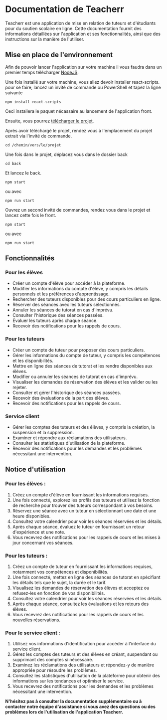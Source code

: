 # Documentation de Teacherr

Teacherr est une application de mise en relation de tuteurs et d'étudiants pour du soutien scolaire en ligne. Cette documentation fournit des informations détaillées sur l'application et ses fonctionnalités, ainsi que des instructions sur la manière de l'utiliser.

## Mise en place de l'environnement
Afin de pouvoir lancer l'application sur votre machine il vous faudra dans un premier temps télécharger [NodeJS](https://nodejs.org/en/download "Lien pour télécharger NodeJS").

Une fois installé sur votre machine, vous allez devoir installer react-scripts. pour se faire, lancez un invité de commande ou PowerShell et tapez la ligne suivante

`npm install react-scripts`

Ceci installera le paquet nécassaire au lancement de l'application front.

Ensuite, vous pourrez [télécharger le projet](https://github.com/Samuel-Jspn/teacherr/archive/refs/heads/main.zip "Lien de téléchargement du projet en .zip").

Après avoir téléchargé le projet, rendez vous à l'emplacement du projet extrait via l'invité de commande.

`cd /chemin/vers/le/projet`

Une fois dans le projet, déplacez vous dans le dossier back

`cd back`

Et lancez le back.

`npm start`

ou avec

`npm run start`

Ouvrez un second invité de commandes, rendez vous dans le projet et lancez cette fois le front.

`npm start`

ou avec

`npm run start`
## Fonctionnalités

### Pour les élèves
- Créer un compte d'élève pour accéder à la plateforme.
- Modifier les informations du compte d'élève, y compris les détails personnels et les préférences d'apprentissage.
- Rechercher des tuteurs disponibles pour des cours particuliers en ligne.
- Réserver des séances avec les tuteurs sélectionnés.
- Annuler les séances de tutorat en cas d'imprévu.
- Consulter l'historique des séances passées.
- Évaluer les tuteurs après chaque séance.
- Recevoir des notifications pour les rappels de cours.

### Pour les tuteurs

- Créer un compte de tuteur pour proposer des cours particuliers.
- Gérer les informations du compte de tuteur, y compris les compétences et les disponibilités.
- Mettre en ligne des séances de tutorat et les rendre disponibles aux élèves.
- Modifier ou annuler les séances de tutorat en cas d'imprévu.
- Visualiser les demandes de réservation des élèves et les valider ou les rejeter.
- Consulter et gérer l'historique des séances passées.
- Recevoir des évaluations de la part des élèves.
- Recevoir des notifications pour les rappels de cours.

### Service client

- Gérer les comptes des tuteurs et des élèves, y compris la création, la suspension et la suppression.
- Examiner et répondre aux réclamations des utilisateurs.
- Consulter les statistiques d'utilisation de la plateforme.
- Recevoir des notifications pour les demandes et les problèmes nécessitant une intervention.

## Notice d'utilisation

### Pour les élèves :

1. Créez un compte d'élève en fournissant les informations requises.
2. Une fois connecté, explorez les profils des tuteurs et utilisez la fonction de recherche pour trouver des tuteurs correspondant à vos besoins.
3. Réservez une séance avec un tuteur en sélectionnant une date et une heure disponibles.
4. Consultez votre calendrier pour voir les séances réservées et les détails.
5. Après chaque séance, évaluez le tuteur en fournissant un retour d'expérience et une note.
6. Vous recevrez des notifications pour les rappels de cours et les mises à jour concernant vos séances.

### Pour les tuteurs :

1. Créez un compte de tuteur en fournissant les informations requises, notamment vos compétences et disponibilités.
2. Une fois connecté, mettez en ligne des séances de tutorat en spécifiant les détails tels que le sujet, la durée et le tarif.
3. Visualisez les demandes de réservation des élèves et acceptez ou refusez-les en fonction de vos disponibilités.
4. Consultez votre calendrier pour voir les séances réservées et les détails.
5. Après chaque séance, consultez les évaluations et les retours des élèves.
6. Vous recevrez des notifications pour les rappels de cours et les nouvelles réservations.

### Pour le service client :

1. Utilisez vos informations d'identification pour accéder à l'interface du service client.
2. Gérez les comptes des tuteurs et des élèves en créant, suspendant ou supprimant des comptes si nécessaire.
3. Examinez les réclamations des utilisateurs et répondez-y de manière appropriée pour résoudre les problèmes.
4. Consultez les statistiques d'utilisation de la plateforme pour obtenir des informations sur les tendances et optimiser le service.
5. Vous recevrez des notifications pour les demandes et les problèmes nécessitant une intervention.


**N'hésitez pas à consulter la documentation supplémentaire ou à contacter notre équipe d'assistance si vous avez des questions ou des problèmes lors de l'utilisation de l'application Teacherr.** 
